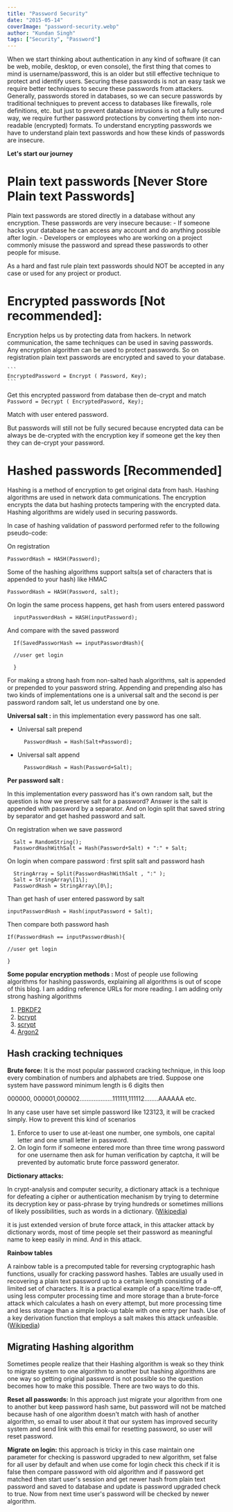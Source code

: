 ```yaml
---
title: "Password Security"
date: "2015-05-14"
coverImage: "password-security.webp"
author: "Kundan Singh"
tags: ["Security", "Password"]
---
```


When we start thinking about authentication in any kind of software (it can be web, mobile, desktop, or even console), the first thing that comes to mind is username/password, this is an older but still effective technique to protect and identify users. Securing these passwords is not an easy task we require better techniques to secure these passwords from attackers. Generally, passwords stored in databases, so we can secure passwords by traditional techniques to prevent access to databases like firewalls, role definitions, etc. but just to prevent database intrusions is not a fully secured way, we require further password protections by converting them into non-readable (encrypted) formats. To understand encrypting passwords we have to understand plain text passwords and how these kinds of passwords are insecure.

**Let's start our journey**

# Plain text passwords [Never Store Plain text Passwords]
Plain text passwords are stored directly in a database without any encryption. These passwords are very insecure because:
    - If someone hacks your database he can access any account and do anything possible after login.
    - Developers or employees who are working on a project commonly misuse the password and spread these passwords to other people for misuse.

  As a hard and fast rule plain text passwords should NOT be accepted in any case or used for any project or product.

# Encrypted passwords [Not recommended]:

Encryption helps us by protecting data from hackers. In network communication, the same techniques can be used in saving passwords. Any encryption algorithm can be used to protect passwords. So on registration plain text passwords are encrypted and saved to your database.

    ```
    EncryptedPassword = Encrypt ( Password, Key);
    ```

Get this encrypted password from database then de-crypt and match
    ```
    Password = Decrypt ( EncryptedPasword, Key);
    ```

Match with user entered password.

But passwords will still not be fully secured because encrypted data can be always be de-crypted with the encryption key if someone get the key then they can de-crypt your password.

# Hashed passwords [Recommended]

Hashing is a method of encryption to get original data from hash. Hashing algorithms are used in network data communications. The encryption encrypts the data but hashing protects tampering with the encrypted data. Hashing algorithms are widely used in securing passwords.

In case of hashing validation of password performed refer to the following pseudo-code:

On registration

```
PasswordHash = HASH(Password);
```
Some of the hashing algorithms support salts(a set of characters that is appended to your hash) like HMAC

  ```
  PasswordHash = HASH(Password, salt);
  ```

On login the same process happens, get hash from users entered password

  ```
    inputPasswordHash = HASH(inputPassword);
  ```

And compare with the saved password

  ```
    If(SavedPassworHash == inputPasswordHash){

    //user get login

    }
  ```

For making a strong hash from non-salted hash algorithms, salt is appended or prepended to your password string. Appending and prepending also has two kinds of implementations one is a universal salt and the second is per password random salt, let us understand one by one.

**Universal salt :** in this implementation every password has one salt.

- Universal salt prepend

  ```
    PasswordHash = Hash(Salt+Password);
  ```

- Universal salt append

  ```
    PasswordHash = Hash(Password+Salt);
  ```
**Per password salt :**

In this implementation every password has it's own random salt, but the question is how we preserve salt for a password? Answer is the salt is appended with password by a separator. And on login split that saved string by separator and get hashed password and salt.

On registration when we save password

  ```
    Salt = RandomString();
    PasswordHashWithSalt = Hash(Password+Salt) + ":" + Salt;
  ```
On login when compare password : first split salt and password hash

  ```
    StringArray = Split(PasswordHashWithSalt , ":" );
    Salt = StringArray\[1\];
    PasswordHash = StringArray\[0\];
  ```

Than get hash of user entered password by salt

```
inputPasswordHash = Hash(inputPassword + Salt);
```
Then compare both password hash

```
If(PasswordHash == inputPasswordHash){

//user get login

}
```

**Some popular encryption methods :** Most of people use following algorithms for hashing passwords, explaining all algorithms is out of scope of this blog. I am adding reference URLs for more reading. I am adding only strong hashing algorithms 

1. [PBKDF2](http://en.wikipedia.org/wiki/PBKDF2)
2. [bcrypt](http://en.wikipedia.org/wiki/Bcrypt)
3. [scrypt](http://www.tarsnap.com/scrypt.html)
4. [Argon2](https://en.wikipedia.org/wiki/Argon2)

## Hash cracking techniques

**Brute force:** It is the most popular password cracking technique, in this loop every combination of numbers and alphabets are tried. Suppose one system have password minimum length is 6 digits then

000000, 000001,000002……………….111111,111112……..AAAAAA etc.

In any case user have set simple password like 123123, it will be cracked simply. How to prevent this kind of scenarios

1. Enforce to user to use at-least one number, one symbols, one capital letter and one small letter in password.
2. On login form if someone entered more than three time wrong password for one username then ask for human verification by captcha, it will be prevented by automatic brute force password generator.

**Dictionary attacks:**

In crypt-analysis and computer security, a dictionary attack is a technique for defeating a cipher or authentication mechanism by trying to determine its decryption key or pass-phrase by trying hundreds or sometimes millions of likely possibilities, such as words in a dictionary. ([Wikipedia](http://en.wikipedia.org/wiki/Dictionary_attack))

it is just extended version of brute force attack, in this attacker attack by dictionary words, most of time people set their password as meaningful name to keep easily in mind. And in this attack.

**Rainbow tables**

A rainbow table is a precomputed table for reversing cryptographic hash functions, usually for cracking password hashes. Tables are usually used in recovering a plain text password up to a certain length consisting of a limited set of characters. It is a practical example of a space/time trade-off, using less computer processing time and more storage than a brute-force attack which calculates a hash on every attempt, but more processing time and less storage than a simple look-up table with one entry per hash. Use of a key derivation function that employs a salt makes this attack unfeasible. ([Wikipedia](http://en.wikipedia.org/wiki/Rainbow_table))

## Migrating Hashing algorithm 
Sometimes people realize that their Hashing algorithm is weak so they think to migrate system to one algorithm to another but hashing algorithms are one way so getting original password is not possible so the question becomes how to make this possible. There are two ways to do this.

**Reset all passwords:** In this approach just migrate your algorithm from one to another but keep password hash same, but password will not be matched because hash of one algorithm doesn't match with hash of another algorithm, so email to user about it that our system has improved security system and send link with this email for resetting password, so user will reset password.

**Migrate on login:** this approach is tricky in this case maintain one parameter for checking is password upgraded to new algorithm, set false for all user by default and when use come for login check this check if it is false then compare password with old algorithm and if password get matched then start user's session and get newer hash from plain text password and saved to database and update is password upgraded check to true. Now from next time user's password will be checked by newer algorithm.



